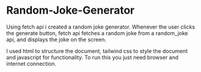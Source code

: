 # Random-Joke-Generator
Using fetch api i created a random joke generator. Whenever the user clicks the generate button, fetch api fetches a random joke from a random_joke api, and displays the joke on the screen.

I used html to structure the document, tailwind css to style the document and javascript for functionality.
To run this you just need browser and internet connection.
